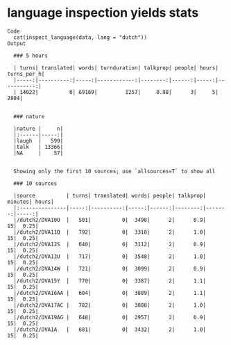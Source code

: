 # language inspection yields stats

    Code
      cat(inspect_language(data, lang = "dutch"))
    Output
      
      ### 5 hours
      
      | turns| translated| words| turnduration| talkprop| people| hours| turns_per_h|
      |-----:|----------:|-----:|------------:|--------:|------:|-----:|-----------:|
      | 14022|          0| 69169|         1257|     0.98|      3|     5|        2804|
      
      
      ### nature
      
      |nature |     n|
      |:------|-----:|
      |laugh  |   599|
      |talk   | 13366|
      |NA     |    57|
      
      
      Showing only the first 10 sources; use `allsources=T` to show all
      
      ### 10 sources
      
      |source          | turns| translated| words| people| talkprop| minutes| hours|
      |:---------------|-----:|----------:|-----:|------:|--------:|-------:|-----:|
      |/dutch2/DVA10O  |   501|          0|  3498|      2|      0.9|      15|  0.25|
      |/dutch2/DVA11Q  |   792|          0|  3318|      2|      1.0|      15|  0.25|
      |/dutch2/DVA12S  |   640|          0|  3112|      2|      0.9|      15|  0.25|
      |/dutch2/DVA13U  |   717|          0|  3548|      2|      1.0|      15|  0.25|
      |/dutch2/DVA14W  |   721|          0|  3099|      2|      0.9|      15|  0.25|
      |/dutch2/DVA15Y  |   770|          0|  3387|      2|      1.1|      15|  0.25|
      |/dutch2/DVA16AA |   604|          0|  3889|      2|      1.1|      15|  0.25|
      |/dutch2/DVA17AC |   782|          0|  3888|      2|      1.0|      15|  0.25|
      |/dutch2/DVA19AG |   648|          0|  2957|      2|      0.9|      15|  0.25|
      |/dutch2/DVA1A   |   681|          0|  3432|      2|      1.0|      15|  0.25|
      

